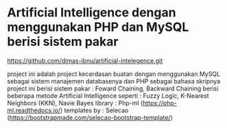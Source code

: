 # Artificial Intelligence dengan menggunakan PHP dan MySQL berisi sistem pakar
https://github.com/dimas-ibnu/artificial-intelegence.git

project ini adalah project kecerdasan buatan dengan menggunakan MySQL sebagai sistem manajemen databasenya dan PHP sebagai bahasa skripnya
project ini berisi sistem pakar : Foward Chaining, Backward Chaining
berisi beberapa metode Artificial Intelligence seperti : Fuzzy Logic, K-Nearest Neighbors (KKN), Navie Bayes
library : Php-ml (https://php-ml.readthedocs.io/) templates by : Selecao (https://bootstrapmade.com/selecao-bootstrap-template/)
